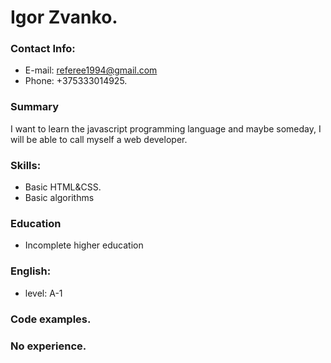 # Igor Zvanko.

### Contact Info:

- E-mail: referee1994@gmail.com
- Phone: +375333014925.

### Summary
 I want to learn the javascript programming language and maybe someday, I will be able to call myself a web developer.

### Skills:
- Basic HTML&CSS.
- Basic algorithms

### Education
- Incomplete higher education

### English:
- level: A-1

### Code examples.

### No experience.

